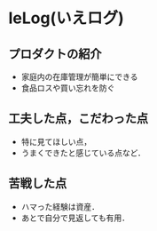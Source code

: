 <!-- 例 -->

# IeLog(いえログ)

## プロダクトの紹介

- 家庭内の在庫管理が簡単にできる
- 食品ロスや買い忘れを防ぐ

## 工夫した点，こだわった点

- 特に見てほしい点，
- うまくできたと感じている点など．

## 苦戦した点

- ハマった経験は資産．
- あとで自分で見返しても有用．